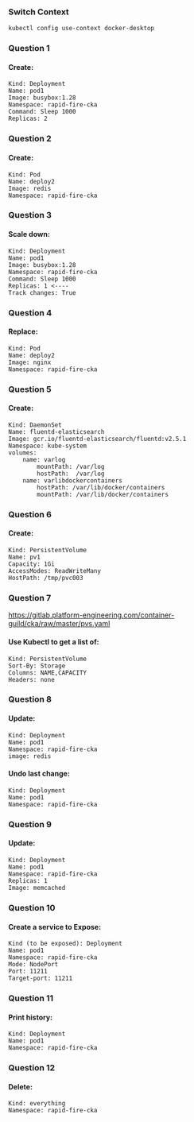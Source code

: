### Switch Context 
```
kubectl config use-context docker-desktop
```

### Question 1
#### Create:

	Kind: Deployment
    Name: pod1
	Image: busybox:1.28
	Namespace: rapid-fire-cka
	Command: Sleep 1000
	Replicas: 2

### Question 2
#### Create:
	Kind: Pod
    Name: deploy2
	Image: redis
	Namespace: rapid-fire-cka

### Question 3
#### Scale down:
	Kind: Deployment
    Name: pod1
	Image: busybox:1.28
	Namespace: rapid-fire-cka
	Command: Sleep 1000
	Replicas: 1	<----
	Track changes: True

### Question 4
#### Replace:
	Kind: Pod
    Name: deploy2
	Image: nginx
	Namespace: rapid-fire-cka

### Question 5
#### Create:
	Kind: DaemonSet
    Name: fluentd-elasticsearch
	Image: gcr.io/fluentd-elasticsearch/fluentd:v2.5.1
	Namespace: kube-system
	volumes: 
		name: varlog 
			mountPath: /var/log
			hostPath:  /var/log  
		name: varlibdockercontainers 
			hostPath: /var/lib/docker/containers
			mountPath: /var/lib/docker/containers

### Question 6
#### Create:
	Kind: PersistentVolume
    Name: pv1
	Capacity: 1Gi
	AccessModes: ReadWriteMany
    HostPath: /tmp/pvc003

### Question 7
https://gitlab.platform-engineering.com/container-guild/cka/raw/master/pvs.yaml
#### Use Kubectl to get a list of:
	Kind: PersistentVolume
	Sort-By: Storage
	Columns: NAME,CAPACITY
	Headers: none

### Question 8
#### Update:
	Kind: Deployment
    Name: pod1
	Namespace: rapid-fire-cka
	image: redis

#### Undo last change:
	Kind: Deployment
    Name: pod1
	Namespace: rapid-fire-cka

### Question 9
#### Update:
	Kind: Deployment
    Name: pod1
	Namespace: rapid-fire-cka
	Replicas: 1
	Image: memcached

### Question 10
#### Create a service to Expose:
	Kind (to be exposed): Deployment
    Name: pod1
	Namespace: rapid-fire-cka
	Mode: NodePort
	Port: 11211
	Target-port: 11211

### Question 11
#### Print history:
	Kind: Deployment
    Name: pod1
	Namespace: rapid-fire-cka

### Question 12
#### Delete:
	Kind: everything
	Namespace: rapid-fire-cka

